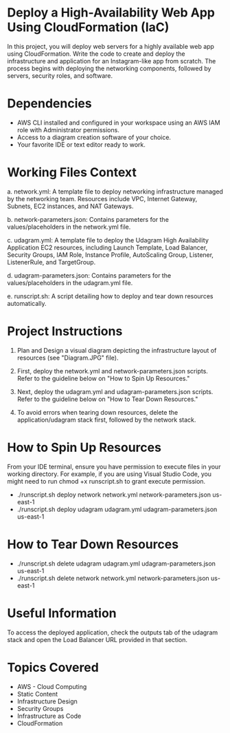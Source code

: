 # Deploy a High-Availability Web App Using CloudFormation (IaC)
In this project, you will deploy web servers for a highly available web app using CloudFormation. Write the code to create and deploy the infrastructure and application for an Instagram-like app from scratch. The process begins with deploying the networking components, followed by servers, security roles, and software.


# Dependencies
- AWS CLI installed and configured in your workspace using an AWS IAM role with Administrator permissions.
- Access to a diagram creation software of your choice.
- Your favorite IDE or text editor ready to work.


# Working Files Context
a. network.yml: A template file to deploy networking infrastructure managed by the networking team. Resources include VPC, Internet Gateway, Subnets, EC2 instances, and NAT Gateways.

b. network-parameters.json: Contains parameters for the values/placeholders in the network.yml file.

c. udagram.yml: A template file to deploy the Udagram High Availability Application EC2 resources, including Launch Template, Load Balancer, Security Groups, IAM Role, Instance Profile, AutoScaling Group, Listener, ListenerRule, and TargetGroup.

d. udagram-parameters.json: Contains parameters for the values/placeholders in the udagram.yml file.

e. runscript.sh: A script detailing how to deploy and tear down resources automatically.


# Project Instructions

1. Plan and Design a visual diagram depicting the infrastructure layout of resources (see "Diagram.JPG" file).

2. First, deploy the network.yml and network-parameters.json scripts. Refer to the guideline below on "How to Spin Up Resources."

3. Next, deploy the udagram.yml and udagram-parameters.json scripts. Refer to the guideline below on "How to Tear Down Resources."

4. To avoid errors when tearing down resources, delete the application/udagram stack first, followed by the network stack.


# How to Spin Up Resources

From your IDE terminal, ensure you have permission to execute files in your working directory. For example, if you are using Visual Studio Code, you might need to run chmod +x runscript.sh to grant execute permission.

- ./runscript.sh deploy network network.yml network-parameters.json us-east-1
- ./runscript.sh deploy udagram udagram.yml udagram-parameters.json us-east-1

# How to Tear Down Resources

- ./runscript.sh delete udagram udagram.yml udagram-parameters.json us-east-1
- ./runscript.sh delete network network.yml network-parameters.json us-east-1


# Useful Information
To access the deployed application, check the outputs tab of the udagram stack and open the Load Balancer URL provided in that section.


# Topics Covered
- AWS - Cloud Computing
- Static Content
- Infrastructure Design
- Security Groups
- Infrastructure as Code
- CloudFormation








